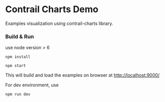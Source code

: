 # Contrail Charts Demo

Examples visualization using contrail-charts library.


### Build &amp; Run

use node version > 6

`npm install`

`npm start`

This will build and load the examples on browser at [http://localhost:9000/]()

For dev environment, use

`npm run dev`
